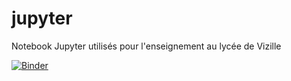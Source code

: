 # jupyter
Notebook Jupyter utilisés pour l'enseignement au lycée de Vizille

[![Binder](https://mybinder.org/badge_logo.svg)](https://mybinder.org/v2/gh/snlpdo/jupyter.git/master)
